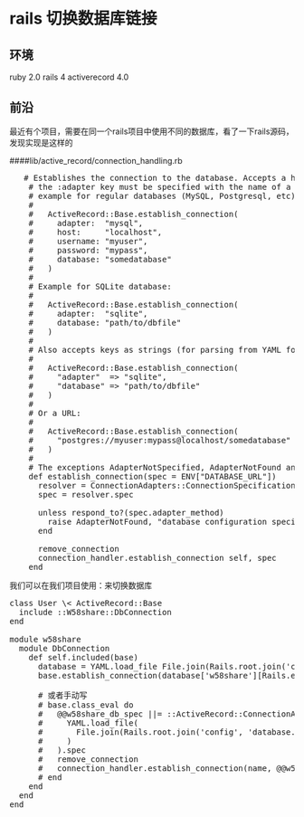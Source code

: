 # rails 切换数据库链接
## 环境
 ruby 2.0
 rails 4
 activerecord 4.0
## 前沿
最近有个项目，需要在同一个rails项目中使用不同的数据库，看了一下rails源码，发现实现是这样的


####lib/active_record/connection_handling.rb
<pre>
   # Establishes the connection to the database. Accepts a hash as input where
    # the <tt>:adapter</tt> key must be specified with the name of a database adapter (in lower-case)
    # example for regular databases (MySQL, Postgresql, etc):
    #
    #   ActiveRecord::Base.establish_connection(
    #     adapter:  "mysql",
    #     host:     "localhost",
    #     username: "myuser",
    #     password: "mypass",
    #     database: "somedatabase"
    #   )
    #
    # Example for SQLite database:
    #
    #   ActiveRecord::Base.establish_connection(
    #     adapter:  "sqlite",
    #     database: "path/to/dbfile"
    #   )
    #
    # Also accepts keys as strings (for parsing from YAML for example):
    #
    #   ActiveRecord::Base.establish_connection(
    #     "adapter"  => "sqlite",
    #     "database" => "path/to/dbfile"
    #   )
    #
    # Or a URL:
    #
    #   ActiveRecord::Base.establish_connection(
    #     "postgres://myuser:mypass@localhost/somedatabase"
    #   )
    #
    # The exceptions AdapterNotSpecified, AdapterNotFound and ArgumentError
    def establish_connection(spec = ENV["DATABASE_URL"])
      resolver = ConnectionAdapters::ConnectionSpecification::Resolver.new spec, configurations
      spec = resolver.spec

      unless respond_to?(spec.adapter_method)
        raise AdapterNotFound, "database configuration specifies nonexistent #{spec.config[:adapter]} adapter"
      end

      remove_connection
      connection_handler.establish_connection self, spec
    end
</pre>



我们可以在我们项目使用：来切换数据库

<pre>
class User \< ActiveRecord::Base
  include ::W58share::DbConnection
end

module w58share
  module DbConnection
  	def self.included(base)
  	  database = YAML.load_file File.join(Rails.root.join('config', 'database.yml')).to_s
  	  base.establish_connection(database['w58share'][Rails.env])
  	  
  	  # 或者手动写
  	  # base.class_eval do
      #   @@w58share_db_spec ||= ::ActiveRecord::ConnectionAdapters::ConnectionSpecification::Resolver.new(
      #     YAML.load_file(
      #       File.join(Rails.root.join('config', 'database.yml').to_s)['w58share'][Rails.env], configurations
      #     )
      #   ).spec
      #   remove_connection
      #   connection_handler.establish_connection(name, @@w58share_db_spec)
      # end
  	end
  end
end

</pre>
